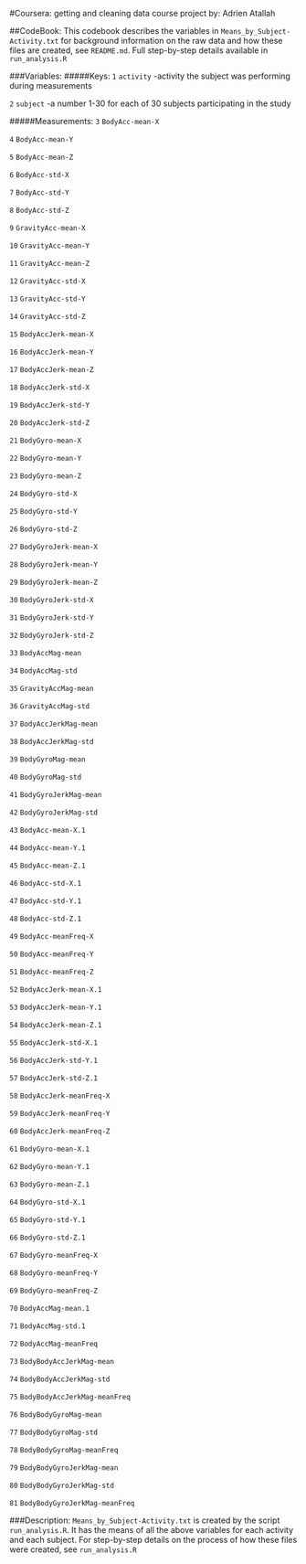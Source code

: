 #Coursera: getting and cleaning data course project
by: Adrien Atallah

##CodeBook:
This codebook describes the variables in `Means_by_Subject-Activity.txt` for background information on the raw data and how these files are created, see `README.md`.  Full step-by-step details available in `run_analysis.R`


###Variables:
#####Keys:
`1` `activity` -activity the subject was performing during measurements

`2` `subject` -a number 1-30 for each of 30 subjects participating in the study

#####Measurements:
`3` `BodyAcc-mean-X`

`4` `BodyAcc-mean-Y`

`5` `BodyAcc-mean-Z`

`6` `BodyAcc-std-X`

`7` `BodyAcc-std-Y`

`8` `BodyAcc-std-Z`

`9` `GravityAcc-mean-X`

`10` `GravityAcc-mean-Y`

`11` `GravityAcc-mean-Z`

`12` `GravityAcc-std-X`

`13` `GravityAcc-std-Y`

`14` `GravityAcc-std-Z`

`15` `BodyAccJerk-mean-X`

`16` `BodyAccJerk-mean-Y`

`17` `BodyAccJerk-mean-Z`

`18` `BodyAccJerk-std-X`

`19` `BodyAccJerk-std-Y`

`20` `BodyAccJerk-std-Z`

`21` `BodyGyro-mean-X`

`22` `BodyGyro-mean-Y`

`23` `BodyGyro-mean-Z`

`24` `BodyGyro-std-X`

`25` `BodyGyro-std-Y`

`26` `BodyGyro-std-Z`

`27` `BodyGyroJerk-mean-X`

`28` `BodyGyroJerk-mean-Y`

`29` `BodyGyroJerk-mean-Z`

`30` `BodyGyroJerk-std-X`

`31` `BodyGyroJerk-std-Y`

`32` `BodyGyroJerk-std-Z`

`33` `BodyAccMag-mean`

`34` `BodyAccMag-std`

`35` `GravityAccMag-mean`

`36` `GravityAccMag-std`

`37` `BodyAccJerkMag-mean`

`38` `BodyAccJerkMag-std`

`39` `BodyGyroMag-mean`

`40` `BodyGyroMag-std`

`41` `BodyGyroJerkMag-mean`

`42` `BodyGyroJerkMag-std`

`43` `BodyAcc-mean-X.1`

`44` `BodyAcc-mean-Y.1`

`45` `BodyAcc-mean-Z.1`

`46` `BodyAcc-std-X.1`

`47` `BodyAcc-std-Y.1`

`48` `BodyAcc-std-Z.1`

`49` `BodyAcc-meanFreq-X`

`50` `BodyAcc-meanFreq-Y`

`51` `BodyAcc-meanFreq-Z`

`52` `BodyAccJerk-mean-X.1`

`53` `BodyAccJerk-mean-Y.1`

`54` `BodyAccJerk-mean-Z.1`

`55` `BodyAccJerk-std-X.1`

`56` `BodyAccJerk-std-Y.1`

`57` `BodyAccJerk-std-Z.1`

`58` `BodyAccJerk-meanFreq-X`

`59` `BodyAccJerk-meanFreq-Y`

`60` `BodyAccJerk-meanFreq-Z`

`61` `BodyGyro-mean-X.1`

`62` `BodyGyro-mean-Y.1`

`63` `BodyGyro-mean-Z.1`

`64` `BodyGyro-std-X.1`

`65` `BodyGyro-std-Y.1`

`66` `BodyGyro-std-Z.1`

`67` `BodyGyro-meanFreq-X`

`68` `BodyGyro-meanFreq-Y`

`69` `BodyGyro-meanFreq-Z`

`70` `BodyAccMag-mean.1`

`71` `BodyAccMag-std.1`

`72` `BodyAccMag-meanFreq`

`73` `BodyBodyAccJerkMag-mean`

`74` `BodyBodyAccJerkMag-std`

`75` `BodyBodyAccJerkMag-meanFreq`

`76` `BodyBodyGyroMag-mean`

`77` `BodyBodyGyroMag-std`

`78` `BodyBodyGyroMag-meanFreq`

`79` `BodyBodyGyroJerkMag-mean`

`80` `BodyBodyGyroJerkMag-std`

`81` `BodyBodyGyroJerkMag-meanFreq`

###Description:
`Means_by_Subject-Activity.txt` is created by the script `run_analysis.R`.  It has the means of all the above variables for each activity and each subject.  For step-by-step details on the process of how these files were created, see `run_analysis.R`


